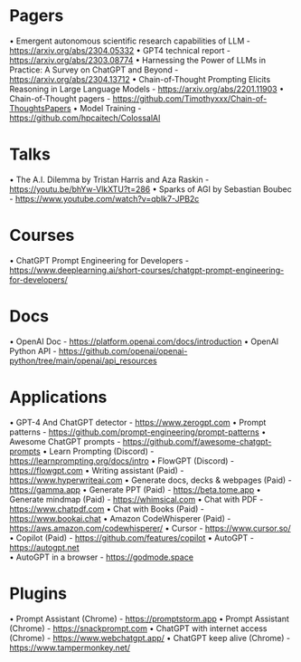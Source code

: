 # Pagers
•	Emergent autonomous scientific research capabilities of LLM - https://arxiv.org/abs/2304.05332
•	GPT4 technical report - https://arxiv.org/abs/2303.08774
•	Harnessing the Power of LLMs in Practice: A Survey on ChatGPT and Beyond - https://arxiv.org/abs/2304.13712
•	Chain-of-Thought Prompting Elicits Reasoning in Large Language Models - https://arxiv.org/abs/2201.11903
•	Chain-of-Thought pagers - https://github.com/Timothyxxx/Chain-of-ThoughtsPapers
•	Model Training - https://github.com/hpcaitech/ColossalAI

# Talks
•	The A.I. Dilemma by Tristan Harris and Aza Raskin - https://youtu.be/bhYw-VlkXTU?t=286
•	Sparks of AGI by Sebastian Boubec - https://www.youtube.com/watch?v=qbIk7-JPB2c

# Courses
•	ChatGPT Prompt Engineering for Developers - https://www.deeplearning.ai/short-courses/chatgpt-prompt-engineering-for-developers/

# Docs
•	OpenAI Doc - https://platform.openai.com/docs/introduction
•	OpenAI Python API - https://github.com/openai/openai-python/tree/main/openai/api_resources

# Applications
•	GPT-4 And ChatGPT detector - https://www.zerogpt.com
•	Prompt patterns - https://github.com/prompt-engineering/prompt-patterns
•	Awesome ChatGPT prompts - https://github.com/f/awesome-chatgpt-prompts
•	Learn Prompting (Discord) - https://learnprompting.org/docs/intro
•	FlowGPT (Discord) - https://flowgpt.com
•	Writing assistant (Paid) - https://www.hyperwriteai.com
•	Generate docs, decks & webpages (Paid) - https://gamma.app
•	Generate PPT (Paid) - https://beta.tome.app
•	Generate mindmap (Paid) - https://whimsical.com
•	Chat with PDF - https://www.chatpdf.com
•	Chat with Books (Paid) - https://www.bookai.chat
•	Amazon CodeWhisperer (Paid) - https://aws.amazon.com/codewhisperer/
•	Cursor - https://www.cursor.so/
•	Copilot (Paid) - https://github.com/features/copilot
•	AutoGPT - https://autogpt.net	
•	AutoGPT in a browser - https://godmode.space

# Plugins
•	Prompt Assistant (Chrome) - https://promptstorm.app
•	Prompt Assistant (Chrome) - https://snackprompt.com
•	ChatGPT with internet access (Chrome) - https://www.webchatgpt.app/
•	ChatGPT keep alive (Chrome) - https://www.tampermonkey.net/
